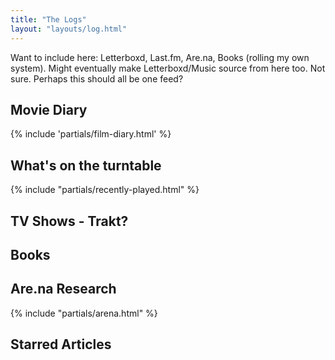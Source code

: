 ```yaml
---
title: "The Logs"
layout: "layouts/log.html"
---
```


Want to include here: Letterboxd, Last.fm, Are.na, Books (rolling my own system). Might eventually make Letterboxd/Music source from here too. Not sure. Perhaps this should all be one feed?

## Movie Diary

{% include 'partials/film-diary.html' %}

## What's on the turntable

{% include "partials/recently-played.html" %}

## TV Shows - Trakt?

## Books

## Are.na Research

{% include "partials/arena.html" %}

## Starred Articles
